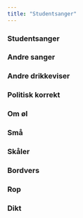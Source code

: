 ```yaml
---
title: "Studentsanger"
---
```


### Studentsanger

### Andre sanger

### Andre drikkeviser

### Politisk korrekt

### Om øl

### Små

### Skåler

### Bordvers

### Rop

### Dikt


